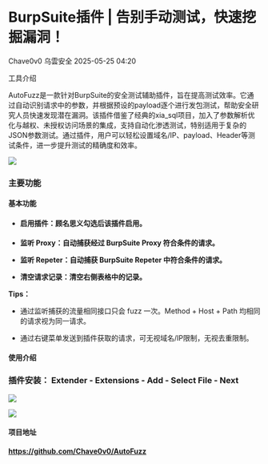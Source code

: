 #  BurpSuite插件 | 告别手动测试，快速挖掘漏洞！   
Chave0v0  乌雲安全   2025-05-25 04:20  
  
工具介绍  
  
AutoFuzz是一款针对BurpSuite的安全测试辅助插件，旨在提高测试效率。它通过自动识别请求中的参数，并根据预设的payload逐个进行发包测试，帮助安全研究人员快速发现潜在漏洞。该插件借鉴了经典的xia_sql项目，加入了参数解析优化与越权、未授权访问场景的集成，支持自动化渗透测试，特别适用于复杂的JSON参数测试。通过插件，用户可以轻松设置域名/IP、payload、Header等测试条件，进一步提升测试的精确度和效率。  
  
![](https://mmbiz.qpic.cn/sz_mmbiz_png/GzdTGmQpRic0XjQK8ibPxdDI1pyrrXxJawDIYD5FOuplOqGrHn3DxMW77mQriaTjicjT8D8gmgP6oaGpHt5WQPZ6xQ/640?wx_fmt=png&from=appmsg "")  
### 主要功能  
#### 基本功能  
- #### 启用插件：顾名思义勾选后该插件启用。  
  
- **监听 Proxy：自动捕获经过 BurpSuite Proxy 符合条件的请求。**  
  
- **监听 Repeter：自动捕获 BurpSuite Repeter 中符合条件的请求。**  
  
- **清空请求记录：清空右侧表格中的记录。**  
  
**Tips：**  
- 通过监听捕获的流量相同接口只会 fuzz 一次。Method + Host + Path 均相同的请求视为同一请求。  
  
- 通过右键菜单发送到插件获取的请求，可无视域名/IP限制，无视去重限制。  
  
#### 使用介绍  
### 插件安装： Extender - Extensions - Add - Select File - Next  
  
![](https://mmbiz.qpic.cn/sz_mmbiz_png/GzdTGmQpRic0XjQK8ibPxdDI1pyrrXxJawHdZEAzagBYSwPibMkHHyp0OBhIXj8ECics9DibrMIkDmqkfNM5Ot24ucw/640?wx_fmt=png&from=appmsg "")  
  
![](https://mmbiz.qpic.cn/sz_mmbiz_png/GzdTGmQpRic0XjQK8ibPxdDI1pyrrXxJaw55XuyBVLwGr5yoeicqia6I5CE2iaub56Pdg7M3qIw2Zhe9U9WSnI4Hclg/640?wx_fmt=png&from=appmsg "")  
#### 项目地址  
#### https://github.com/Chave0v0/AutoFuzz  
####   
  
  

